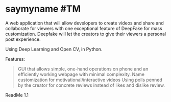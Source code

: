 # saymyname #TM
A web application that will allow developers to create videos and share and collaborate for viewers with one exceptional feature of DeepFake for mass customization.
Deepfake will let the creators to give their viewers a personal post experience.

Using Deep Learning and Open CV, in Python.

Features:
> GUI that allows simple, one-hand operations on phone and an efficiently working webpage with minimal complexity.
> Name customization for motivational/interactive videos
> Using polls penned by the creator for concrete reviews instead of likes and dislike review.

ReadMe 1.1
